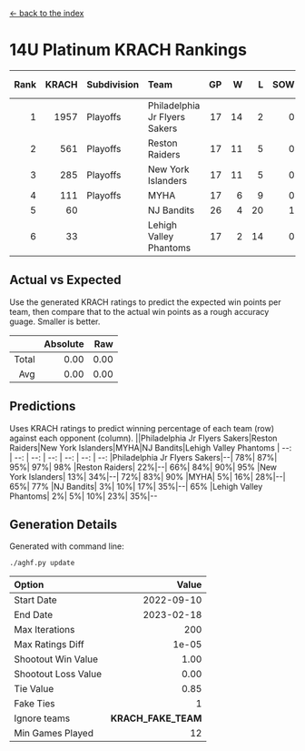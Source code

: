 [<- back to the index](readme.md)
# 14U Platinum KRACH Rankings
Rank|KRACH|Subdivision|Team|GP|W|L|SOW|SOL|T|SoS|Exp Wins|Win Diff
---:|---:|:---|:---|---:|---:|---:|---:|---:|---:|---:|---:|---:
1|1957|Playoffs|Philadelphia Jr Flyers Sakers|17|14|2|0|0|1|462|14.8|-0.0
2|561|Playoffs|Reston Raiders|17|11|5|0|0|1|619|11.8|-0.0
3|285|Playoffs|New York Islanders|17|11|5|0|0|1|342|11.9|0.0
4|111|Playoffs|MYHA|17|6|9|0|1|1|525|6.9|0.0
5|60||NJ Bandits|26|4|20|1|0|1|607|5.9|0.0
6|33||Lehigh Valley Phantoms|17|2|14|0|0|1|375|2.9|0.0

## Actual vs Expected
Use the generated KRACH ratings to predict the expected win points per team, then compare that to the actual win points as a rough accuracy guage. Smaller is better.

||Absolute|Raw
|---:|---:|---:
|Total|0.00|0.00
|Avg|0.00|0.00

## Predictions
Uses KRACH ratings to predict winning percentage of each team (row) against each opponent (column).
||Philadelphia Jr Flyers Sakers|Reston Raiders|New York Islanders|MYHA|NJ Bandits|Lehigh Valley Phantoms
| --: | --: | --: | --: | --: | --: | --: 
|Philadelphia Jr Flyers Sakers|--| 78%| 87%| 95%| 97%| 98%
|Reston Raiders| 22%|--| 66%| 84%| 90%| 95%
|New York Islanders| 13%| 34%|--| 72%| 83%| 90%
|MYHA|  5%| 16%| 28%|--| 65%| 77%
|NJ Bandits|  3%| 10%| 17%| 35%|--| 65%
|Lehigh Valley Phantoms|  2%|  5%| 10%| 23%| 35%|--

## Generation Details

Generated with command line:
```
./aghf.py update
```

| Option | Value |
| :----- | ----: |
| Start Date | 2022-09-10 |
| End Date | 2023-02-18 |
| Max Iterations | 200 |
| Max Ratings Diff | 1e-05 |
| Shootout Win Value | 1.00 |
| Shootout Loss Value | 0.00 |
| Tie Value | 0.85 |
| Fake Ties | 1 |
| Ignore teams | __KRACH_FAKE_TEAM__ |
| Min Games Played | 12 |

